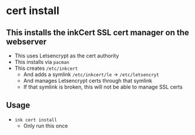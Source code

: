 # cert install

## This installs the inkCert SSL cert manager on the webserver
- This uses Letsencrypt as the cert authority
- This installs via `pacman`
- This creates `/etc/inkcert`
  - And adds a symlink `/etc/inkcert/le` -> `/etc/letsencryt`
  - And manages Letsencrypt certs through that symlink
  - If that symlink is broken, this will not be able to manage SSL certs

## Usage
- `ink cert install`
  - Only run this once
